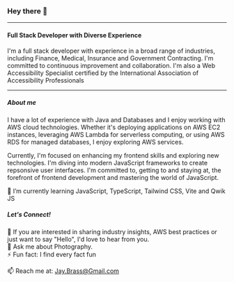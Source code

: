 ### Hey there 👋
___

 #### Full Stack Developer with Diverse Experience
 I'm a full stack developer with experience in a broad range of industries, including Finance, Medical, Insurance and Government Contracting.   I'm committed to continuous improvement and collaboration.  I'm also a Web Accessibility Specialist certified by the International Association of Accessibility Professionals 
 ___
##### About me
I have a lot of experience with Java and Databases and I enjoy working with AWS cloud technologies.  Whether it's deploying applications on AWS EC2 instances, leveraging AWS Lambda for serverless computing, or using AWS RDS for managed databases, I enjoy exploring AWS services.

Currently, I'm focused on enhancing my frontend skills and exploring new technologies.  I'm diving into modern JavaScript frameworks to create repsonsive user interfaces.  I'm committed to, getting to and staying at, the forefront of frontend development and mastering the world of JavaScript.

🌱 I’m currently learning JavaScript, TypeScript, Tailwind CSS, Vite and Qwik JS


##### Let's Connect!
👯 If you are interested in sharing industry insights, AWS best practices or just want to say "Hello", I'd love to hear from you.  
💬 Ask me about Photography.  
⚡ Fun fact: I find every fact fun

📫 Reach me at: Jay.Brass@Gmail.com
<!--
**Jemsco/jemsco** is a ✨ _special_ ✨ repository because its `README.md` (this file) appears on your GitHub profile.

Here are some ideas to get you started:

- 🔭 I’m currently working on ...
- 🌱 I’m currently learning ...
- 👯 I’m looking to collaborate on ...
- 🤔 I’m looking for help with ...
- 💬 Ask me about ...
- 📫 How to reach me: ...
- 😄 Pronouns: ...
- ⚡ Fun fact: ...
-->
